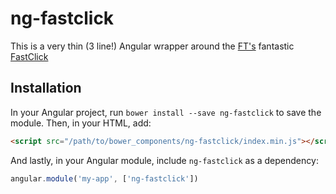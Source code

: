# ng-fastclick

This is a very thin (3 line!) Angular wrapper around the [FT's](https://github.com/ftlabs) fantastic [FastClick](https://github.com/ftlabs/fastclick)

## Installation

In your Angular project, run `bower install --save ng-fastclick` to save the
module. Then, in your HTML, add:

``` html
<script src="/path/to/bower_components/ng-fastclick/index.min.js"></script>
```

And lastly, in your Angular module, include `ng-fastclick` as a dependency:

``` javascript
angular.module('my-app', ['ng-fastclick'])
```

